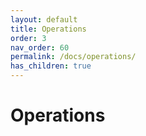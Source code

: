 ```yaml
---
layout: default
title: Operations
order: 3
nav_order: 60
permalink: /docs/operations/
has_children: true
---
```


# Operations